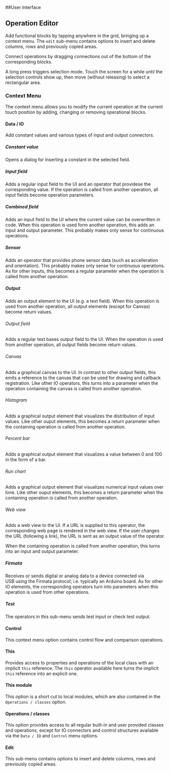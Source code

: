 ##User Interface

## Operation Editor

Add functional blocks by tapping anywhere in the grid, bringing up a context menu.
The `edit` sub-menu contains options to insert and delete columns, rows and previously
copied areas.

Connect operations by dragging connections out of the bottom of the corresponding blocks.

A long press triggers selection mode. Touch the screen for a while until the selection controls
show up, then move (without releasing) to select a rectangular area.


### Context Menu

The context menu allows you to modify the current operation at the current touch position
by adding, changing or removing operational blocks.


#### Data / IO

Add constant values and various types of input and output connectors.


##### Constant value

Opens a dialog for inserting a constant in the selected field.


##### Input field

Adds a regular input field to the UI and an operator that providese the corresponding value.
If the operation is called from another operation, all input fields become operation
parameters.


##### Combined field

Adds an input field to the UI where the current value can be overwritten in code. When
this operation is used form another operation, this adds an input and output parameter.
This probably makes only sense for continuous operations.


##### Sensor

Adds an operator that provides phone sensor data (such as accelleration and orientation).
This probably makes only sense for continuous operations. As for other inputs, this becomes
a regular parameter when the operation is called from another operation.


##### Output

Adds an output element to the UI (e.g. a text field). When this operation is used from
another operation, all output elements (except for Canvas) become return values.


###### Output field

Adds a regular text bases output field to the UI. When the operation is used from another
operation, all output fields become return values.


###### Canvas

Adds a graphical canvas to the UI. In contrast to other output fields, this emits a reference
to the canvas that can be used for drawing and callback registration. Like other IO operators,
this turns into a parameter when the operation containing the canvas is called from another
operation.


###### Histogram

Adds a graphical output element that visualizes the distribution of input values. Like other
ouput elements, this becomes a return parameter when the containing operation is called
from another operation.


###### Percent bar

Adds a graphical output element that visualizes a value between 0 and 100 in the form of
a bar.


###### Run chart

Adds a graphical output element that visualizes numerical input values over time. Like other
ouput elements, this becomes a return parameter when the containing operation is called
from another operation.


###### Web view

Adds a web view to the UI. If a URL is supplied to this operator, the corresponding web
page is rendered in the web view. If the user changes the URL (following a link), the
URL is sent as an output value of the operator.

When the containing operation is called from another operation, this turns into an input
and output parameter.


##### Firmata

Receives or sends digital or analog data to a device connected via USB using the Firmata
protocol; i.e. typically an Arduino board. As for other IO elements, the corresponding
operators turn into parameters when this operation is used from other operations.


##### Test

The operators in this sub-menu sends test input or check test output.


#### Control

This context menu option contains control flow and comparison operations.


#### This

Provides access to properties and operations of the local class with an implicit `this`
reference. The `this` operator available here turns the implicit `this` reference into an
explicit one.


#### This module

This option is a short cut to local modules, which are also contained in the
`Operations / classes` option.


#### Operations / classes

This option provides access to all regular built-in and user provided classes and operations,
except for IO connectors and control structures available via the `Data / IO` and `Control`
menu options.


#### Edit

This sub-menu contains options to insert and delete columns, rows and previously
copied areas.


